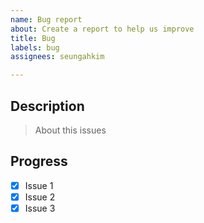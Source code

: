 ```yaml
---
name: Bug report
about: Create a report to help us improve
title: Bug
labels: bug
assignees: seungahkim

---
```


## Description

> About this issues

## Progress
- [x] Issue 1
- [x] Issue 2
- [x] Issue 3
